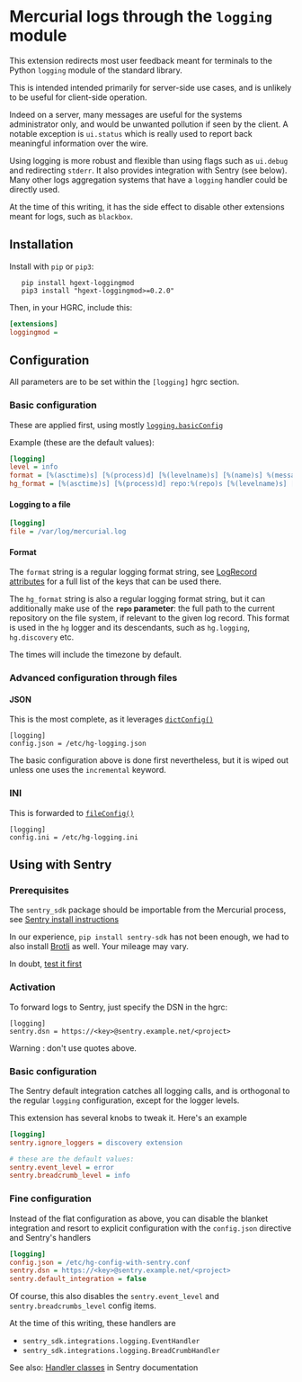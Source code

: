 # Mercurial logs through the `logging` module

This extension redirects most user feedback meant for terminals to the
Python `logging` module of the standard library.

This is intended intended primarily for server-side use cases, and is unlikely
to be useful for client-side operation.

Indeed on a server, many messages are useful for the systems administrator
only, and would be unwanted pollution if seen by the client.
A notable exception is `ui.status` which is really used
to report back meaningful information over the wire.

Using logging is more robust and flexible than using flags such as
`ui.debug` and redirecting `stderr`. It also provides integration with
Sentry (see below). Many other logs aggregation systems that have a `logging`
handler could be directly used.

At the time of this writing, it has the side effect to disable other extensions
meant for logs, such as `blackbox`.

## Installation

Install with `pip` or `pip3`:

```
   pip install hgext-loggingmod
   pip3 install "hgext-loggingmod>=0.2.0"
```

Then, in your HGRC, include this:

```ini
[extensions]
loggingmod =
```

## Configuration

All parameters are to be set within the `[logging]` hgrc section.

### Basic configuration

These are applied first, using mostly
[`logging.basicConfig`](https://docs.python.org/library/logging.html?highlight=basicconfig#logging.basicConfig)

Example (these are the default values):

```ini
[logging]
level = info
format = [%(asctime)s] [%(process)d] [%(levelname)s] [%(name)s] %(message)s
hg_format = [%(asctime)s] [%(process)d] repo:%(repo)s [%(levelname)s] [%(name)s] %(message)s
```

#### Logging to a file

```ini
[logging]
file = /var/log/mercurial.log
```

#### Format

The `format` string is a regular logging format string, see
[LogRecord attributes](https://docs.python.org/library/logging.html#logrecord-attributes) for a full list of the keys that can be used there.

The `hg_format` string is also a regular logging format string, but it
can additionally make use of the **`repo` parameter**: the full path to the
current repository on the file system, if relevant to the given log record.
This format is used in the `hg` logger and its descendants, such as
`hg.logging`, `hg.discovery` etc.

The times will include the timezone by default.

### Advanced configuration through files

#### JSON

This is the most complete, as it leverages [`dictConfig()`](https://docs.python.org/library/logging.config.html#logging.config.dictConfig)

```
[logging]
config.json = /etc/hg-logging.json
```

The basic configuration above is done first nevertheless, but it is wiped out
unless one uses the `incremental` keyword.

### INI

This is forwarded to [`fileConfig()`](https://docs.python.org/3/library/logging.config.html#logging.config.fileConfig)

```
[logging]
config.ini = /etc/hg-logging.ini
```

## Using with Sentry

### Prerequisites

The `sentry_sdk` package should be importable from the Mercurial process, see
[Sentry install instructions](https://docs.sentry.io/platforms/python/#integrating-the-sdk)

In our experience, `pip install sentry-sdk` has not been enough, we had to also
install [Brotli](https://pypi.org/project/Brotli/) as well. Your mileage may
vary.


In doubt, [test it first](https://docs.sentry.io/platforms/python/#verifying-your-setup)

### Activation

To forward logs to Sentry, just specify the DSN in the hgrc:

```[ini]
[logging]
sentry.dsn = https://<key>@sentry.example.net/<project>
```

Warning : don't use quotes above.

### Basic configuration

The Sentry default integration catches all logging calls, and is orthogonal
to the regular `logging` configuration, except for the logger levels.

This extension has several knobs to tweak it.
Here's an example

```ini
[logging]
sentry.ignore_loggers = discovery extension

# these are the default values:
sentry.event_level = error
sentry.breadcrumb_level = info
```

### Fine configuration

Instead of the flat configuration as above, you can disable the blanket
integration and resort to explicit configuration with the `config.json`
directive and Sentry's handlers

```ini
[logging]
config.json = /etc/hg-config-with-sentry.conf
sentry.dsn = https://<key>@sentry.example.net/<project>
sentry.default_integration = false
```

Of course, this also disables the `sentry.event_level` and
`sentry.breadcrumbs_level` config items.

At the time of this writing, these handlers are

- `sentry_sdk.integrations.logging.EventHandler`
- `sentry_sdk.integrations.logging.BreadCrumbHandler`

See also: [Handler classes](https://docs.sentry.io/platforms/python/logging/#handler-classes) in Sentry documentation
